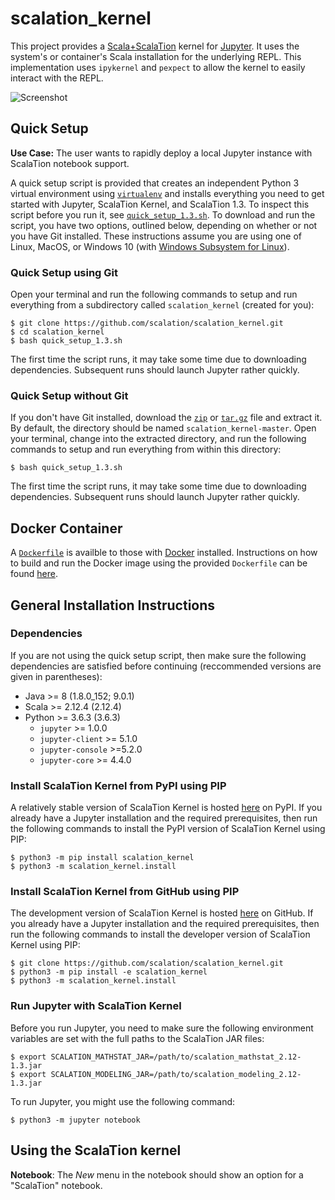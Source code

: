 # scalation_kernel

This project provides a [Scala+ScalaTion](http://cobweb.cs.uga.edu/~jam/scalation.html)
kernel for [Jupyter](http://jupyter.org). It uses the system's or container's
Scala installation for the underlying REPL. This implementation uses
```ipykernel``` and ```pexpect``` to allow the kernel to easily interact with
the REPL. 

![Screenshot](https://i.imgur.com/BlgAPsq.png)

## Quick Setup

**Use Case:** The user wants to rapidly deploy a local Jupyter instance with 
ScalaTion notebook support.

A quick setup script is provided that creates an independent Python 3 virtual 
environment using [`virtualenv`](https://virtualenv.pypa.io/en/stable/) and 
installs everything you need to get started with Jupyter, ScalaTion Kernel,
and ScalaTion 1.3. To inspect this script before you run it, see
[`quick_setup_1.3.sh`](quick_setup_1.3.sh). To download and run the script, you
have two options, outlined below, depending on whether or not you have Git 
installed. These instructions assume you are using one of Linux, MacOS, or 
Windows 10 (with 
[Windows Subsystem for Linux](https://msdn.microsoft.com/en-us/commandline/wsl/about)).

### Quick Setup using Git

Open your terminal and run the following commands to setup and run everything
from a subdirectory called `scalation_kernel` (created for you):
```
$ git clone https://github.com/scalation/scalation_kernel.git
$ cd scalation_kernel
$ bash quick_setup_1.3.sh
```
The first time the script runs, it may take some time due to downloading
dependencies. Subsequent runs should launch Jupyter rather quickly.

### Quick Setup without Git

If you don't have Git installed, download the 
[`zip`](https://github.com/scalation/scalation_kernel/archive/master.zip) or
[`tar.gz`](https://github.com/scalation/scalation_kernel/archive/master.tar.gz)
file and extract it. By default, the directory should be named 
`scalation_kernel-master`. Open your terminal, change into the extracted
directory, and run the following commands to setup and run everything
from within this directory:
```
$ bash quick_setup_1.3.sh
```
The first time the script runs, it may take some time due to downloading
dependencies. Subsequent runs should launch Jupyter rather quickly.

## Docker Container

A [`Dockerfile`](docker/Dockerfile) is availble to those with [Docker](https://www.docker.com) installed.
Instructions on how to build and run the Docker image using the provided `Dockerfile` can be found [here](docker).

## General Installation Instructions

### Dependencies

If you are not using the quick setup script, then make sure the following
dependencies are satisfied before continuing (reccommended versions are
given in parentheses):
* Java >= 8 (1.8.0_152; 9.0.1)
* Scala >= 2.12.4 (2.12.4)
* Python >= 3.6.3 (3.6.3)
  * `jupyter` >= 1.0.0
  * `jupyter-client` >= 5.1.0
  * `jupyter-console` >=5.2.0
  * `jupyter-core` >= 4.4.0

### Install ScalaTion Kernel from PyPI using PIP

A relatively stable version of ScalaTion Kernel is hosted [here](https://pypi.python.org/pypi?:action=display&name=scalation-kernel) on PyPI.
If you already have a Jupyter installation and the required prerequisites,
then run the following commands to install the PyPI version of 
ScalaTion Kernel using PIP: 

```
$ python3 -m pip install scalation_kernel
$ python3 -m scalation_kernel.install
```

### Install ScalaTion Kernel from GitHub using PIP

The development version of ScalaTion Kernel is hosted [here](https://github.com/scalation/scalation_kernel/) on GitHub. 
If you already have a Jupyter installation and the required prerequisites,
then run the following commands to install the developer version of 
ScalaTion Kernel using PIP:

```
$ git clone https://github.com/scalation/scalation_kernel.git
$ python3 -m pip install -e scalation_kernel
$ python3 -m scalation_kernel.install
```

### Run Jupyter with ScalaTion Kernel

Before you run Jupyter, you need to make sure the following environment
variables are set with the full paths to the ScalaTion JAR files:
```
$ export SCALATION_MATHSTAT_JAR=/path/to/scalation_mathstat_2.12-1.3.jar
$ export SCALATION_MODELING_JAR=/path/to/scalation_modeling_2.12-1.3.jar
```

To run Jupyter, you might use the following command:
```
$ python3 -m jupyter notebook
```

## Using the ScalaTion kernel

**Notebook**: The *New* menu in the notebook should show an option for a
"ScalaTion" notebook.


